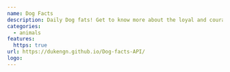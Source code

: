 ```yaml
---
name: Dog Facts
description: Daily Dog fats! Get to know more about the loyal and courageous dogs.
categories:
  - animals
features:
  https: true
url: https://dukengn.github.io/Dog-facts-API/
logo:
---
```

